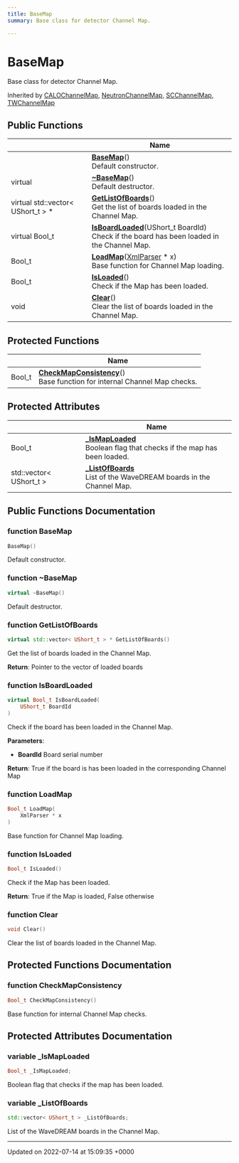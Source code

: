 ```yaml
---
title: BaseMap
summary: Base class for detector Channel Map. 

---
```


# BaseMap



Base class for detector Channel Map. 

Inherited by [CALOChannelMap](/Classes/classCALOChannelMap.md), [NeutronChannelMap](/Classes/classNeutronChannelMap.md), [SCChannelMap](/Classes/classSCChannelMap.md), [TWChannelMap](/Classes/classTWChannelMap.md)

## Public Functions

|                | Name           |
| -------------- | -------------- |
| | **[BaseMap](/Classes/classBaseMap.md#function-basemap)**()<br>Default constructor.  |
| virtual | **[~BaseMap](/Classes/classBaseMap.md#function-~basemap)**()<br>Default destructor.  |
| virtual std::vector< UShort_t > * | **[GetListOfBoards](/Classes/classBaseMap.md#function-getlistofboards)**()<br>Get the list of boards loaded in the Channel Map.  |
| virtual Bool_t | **[IsBoardLoaded](/Classes/classBaseMap.md#function-isboardloaded)**(UShort_t BoardId)<br>Check if the board has been loaded in the Channel Map.  |
| Bool_t | **[LoadMap](/Classes/classBaseMap.md#function-loadmap)**([XmlParser](/Classes/classXmlParser.md) * x)<br>Base function for Channel Map loading.  |
| Bool_t | **[IsLoaded](/Classes/classBaseMap.md#function-isloaded)**()<br>Check if the Map has been loaded.  |
| void | **[Clear](/Classes/classBaseMap.md#function-clear)**()<br>Clear the list of boards loaded in the Channel Map.  |

## Protected Functions

|                | Name           |
| -------------- | -------------- |
| Bool_t | **[CheckMapConsistency](/Classes/classBaseMap.md#function-checkmapconsistency)**()<br>Base function for internal Channel Map checks.  |

## Protected Attributes

|                | Name           |
| -------------- | -------------- |
| Bool_t | **[_IsMapLoaded](/Classes/classBaseMap.md#variable--ismaploaded)** <br>Boolean flag that checks if the map has been loaded.  |
| std::vector< UShort_t > | **[_ListOfBoards](/Classes/classBaseMap.md#variable--listofboards)** <br>List of the WaveDREAM boards in the Channel Map.  |

## Public Functions Documentation

### function BaseMap

```cpp
BaseMap()
```

Default constructor. 

### function ~BaseMap

```cpp
virtual ~BaseMap()
```

Default destructor. 

### function GetListOfBoards

```cpp
virtual std::vector< UShort_t > * GetListOfBoards()
```

Get the list of boards loaded in the Channel Map. 

**Return**: Pointer to the vector of loaded boards 

### function IsBoardLoaded

```cpp
virtual Bool_t IsBoardLoaded(
    UShort_t BoardId
)
```

Check if the board has been loaded in the Channel Map. 

**Parameters**: 

  * **BoardId** Board serial number 


**Return**: True if the board is has been loaded in the corresponding Channel Map 

### function LoadMap

```cpp
Bool_t LoadMap(
    XmlParser * x
)
```

Base function for Channel Map loading. 

### function IsLoaded

```cpp
Bool_t IsLoaded()
```

Check if the Map has been loaded. 

**Return**: True if the Map is loaded, False otherwise 

### function Clear

```cpp
void Clear()
```

Clear the list of boards loaded in the Channel Map. 

## Protected Functions Documentation

### function CheckMapConsistency

```cpp
Bool_t CheckMapConsistency()
```

Base function for internal Channel Map checks. 

## Protected Attributes Documentation

### variable _IsMapLoaded

```cpp
Bool_t _IsMapLoaded;
```

Boolean flag that checks if the map has been loaded. 

### variable _ListOfBoards

```cpp
std::vector< UShort_t > _ListOfBoards;
```

List of the WaveDREAM boards in the Channel Map. 

-------------------------------

Updated on 2022-07-14 at 15:09:35 +0000